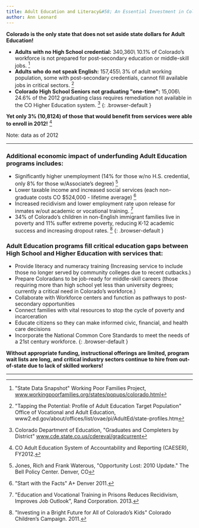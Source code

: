 ```yaml
---
title: Adult Education and Literacy&#58; An Essential Investment in Colorado in 2014
author: Ann Leonard
---
```

**Colorado is the only state that does not set aside state dollars for Adult Education!**

  * **Adults with no High School credential:** 340,360\\
  10.1% of Colorado’s workforce is not prepared for post-secondary education or middle-skill jobs. [^1]
  * **Adults who do not speak English:** 157,455\\
  3% of adult working population, some with post-secondary credentials, cannot fill available jobs in critical sectors. [^2]
  * **Colorado High School Seniors not graduating "one-time":** 15,006\\
  24.6% of the 2012 graduating class requires remediation not available in the CO Higher Education system. [^3]
  {: .browser-default }

**Yet only 3% (10,8124) of those that would benefit from services were able to enroll in 2012!** [^4]

Note:  data as of 2012

-----

### Additional economic impact of underfunding Adult Education programs includes:

  * Significantly higher unemployment (14% for those w/no H.S. credential, only 8% for those w/Associate’s degree) [^5]
  * Lower taxable income and increased social services (each non-graduate costs CO $524,000 - lifetime average) [^6]
  * Increased recidivism and lower employment rate upon release for inmates w/out academic or vocational training. [^7]
  * 34% of Colorado’s children in non-English immigrant families live in poverty and 11% suffer extreme poverty, reducing K-12 academic success and increasing dropout rates. [^8]
  {: .browser-default }

### Adult Education programs fill critical education gaps between High School and Higher Education with services that:

  * Provide literacy and numeracy training (Increasing service to include those no longer served by community colleges due to recent cutbacks.)
  * Prepare Coloradans to be job-ready for middle-skill careers (those requiring more than high school yet less than university degrees; currently a critical need in Colorado’s workforce.)
  * Collaborate with Workforce centers and function as pathways to post-secondary opportunities
  * Connect families with vital resources to stop the cycle of poverty and incarceration
  * Educate citizens so they can make informed civic, financial, and health care decisions
  * Incorporate the National Common Core Standards to meet the needs of a 21st century workforce.
  {: .browser-default }
  
**Without appropriate funding, instructional offerings are limited, program wait lists are long, and critical industry sectors continue to hire from out-of-state due to lack of skilled workers!**

-----

[^1]: "State Data Snapshot" Working Poor Families Project, www.workingpoorfamilies.org/states/popups/colorado.html
[^2]: "Tapping the Potential: Profile of Adult Education Target Population" Office of Vocational and Adult Education, www2.ed.gov/about/offices/list/ovae/pi/AdultEd/state-profiles.htm
[^3]: Colorado Department of Education, "Graduates and Completers by District" www.cde.state.co.us/cdereval/gradcurrent
[^4]: CO Adult Education System of Accountability and Reporting (CAESER), FY2012.
[^5]: Jones, Rich and Frank Waterous, "Opportunity Lost: 2010 Update." The Bell Policy Center. Denver, CO
[^6]: "Start with the Facts" A+ Denver 2011.
[^7]: "Education and Vocational Training in Prisons Reduces Recidivism, Improves Job Outlook", Rand Corporation. 2013.
[^8]: "Investing in a Bright Future for All of Colorado’s Kids" Colorado Children’s Campaign. 2011.